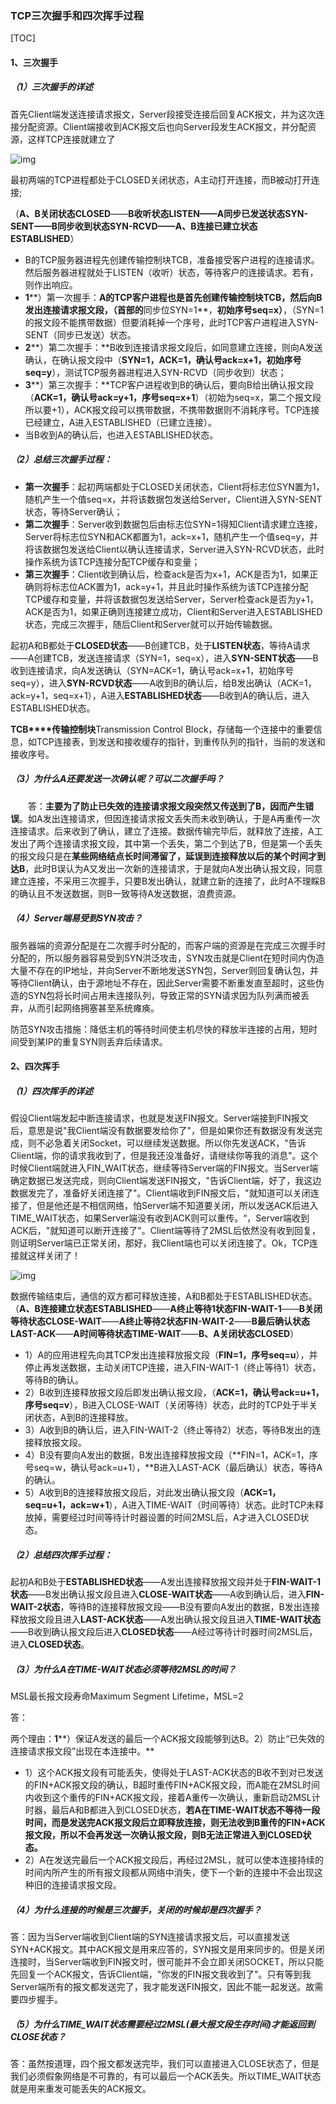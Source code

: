 ### TCP三次握手和四次挥手过程

[TOC]

#### 1、三次握手

##### （1）三次握手的详述

首先Client端发送连接请求报文，Server段接受连接后回复ACK报文，并为这次连接分配资源。Client端接收到ACK报文后也向Server段发生ACK报文，并分配资源，这样TCP连接就建立了

![img](https://images2017.cnblogs.com/blog/985821/201708/985821-20170802101806802-1497343688.png)

最初两端的TCP进程都处于CLOSED关闭状态，A主动打开连接，而B被动打开连接;

（**A、B关闭状态CLOSED**——**B收听状态LISTEN——A同步已发送状态SYN-SENT——B同步收到状态SYN-RCVD——A、B连接已建立状态ESTABLISHED**）

- B的TCP服务器进程先创建传输控制块TCB，准备接受客户进程的连接请求。然后服务器进程就处于LISTEN（收听）状态，等待客户的连接请求。若有，则作出响应。
- **1****）第一次握手：**A的TCP客户进程也是首先创建传输控制块TCB，然后向B发出连接请求报文段，（首部的**同步位SYN=1**，**初始序号seq=x）**，（SYN=1的报文段不能携带数据）但要消耗掉一个序号，此时TCP客户进程进入SYN-SENT（同步已发送）状态。
- **2****）第二次握手：**B收到连接请求报文段后，如同意建立连接，则向A发送确认，在确认报文段中（**SYN=1，ACK=1，确认号ack=x+1，初始序号seq=y**），测试TCP服务器进程进入SYN-RCVD（同步收到）状态；
- **3****）第三次握手：**TCP客户进程收到B的确认后，要向B给出确认报文段（**ACK=1，确认号ack=y+1，序号seq=x+1**）（初始为seq=x，第二个报文段所以要+1），ACK报文段可以携带数据，不携带数据则不消耗序号。TCP连接已经建立，A进入ESTABLISHED（已建立连接）。
- 当B收到A的确认后，也进入ESTABLISHED状态。

##### （2）总结三次握手过程：

- **第一次握手**：起初两端都处于CLOSED关闭状态，Client将标志位SYN置为1，随机产生一个值seq=x，并将该数据包发送给Server，Client进入SYN-SENT状态，等待Server确认；
- **第二次握手**：Server收到数据包后由标志位SYN=1得知Client请求建立连接，Server将标志位SYN和ACK都置为1，ack=x+1，随机产生一个值seq=y，并将该数据包发送给Client以确认连接请求，Server进入SYN-RCVD状态，此时操作系统为该TCP连接分配TCP缓存和变量；
- **第三次握手**：Client收到确认后，检查ack是否为x+1，ACK是否为1，如果正确则将标志位ACK置为1，ack=y+1，并且此时操作系统为该TCP连接分配TCP缓存和变量，并将该数据包发送给Server，Server检查ack是否为y+1，ACK是否为1，如果正确则连接建立成功，Client和Server进入ESTABLISHED状态，完成三次握手，随后Client和Server就可以开始传输数据。

起初A和B都处于**CLOSED状态**——B创建TCB，处于**LISTEN状态**，等待A请求——A创建TCB，发送连接请求（SYN=1，seq=x），进入**SYN-SENT状态**——B收到连接请求，向A发送确认（SYN=ACK=1，确认号ack=x+1，初始序号seq=y），进入**SYN-RCVD状态**——A收到B的确认后，给B发出确认（ACK=1，ack=y+1，seq=x+1），A进入**ESTABLISHED状态**——B收到A的确认后，进入ESTABLISHED状态。

**TCB****传输控制块**Transmission Control Block，存储每一个连接中的重要信息，如TCP连接表，到发送和接收缓存的指针，到重传队列的指针，当前的发送和接收序号。

##### （3）为什么A还要发送一次确认呢？可以二次握手吗？

　　答：**主要为了防止已失效的连接请求报文段突然又传送到了B，因而产生错误**。如A发出连接请求，但因连接请求报文丢失而未收到确认，于是A再重传一次连接请求。后来收到了确认，建立了连接。数据传输完毕后，就释放了连接，A工发出了两个连接请求报文段，其中第一个丢失，第二个到达了B，但是第一个丢失的报文段只是在**某些网络结点长时间滞留了，延误到连接释放以后的某个时间才到达B**，此时B误认为A又发出一次新的连接请求，于是就向A发出确认报文段，同意建立连接，不采用三次握手，只要B发出确认，就建立新的连接了，此时A不理睬B的确认且不发送数据，则B一致等待A发送数据，浪费资源。

#####  （4）Server端易受到SYN攻击？

服务器端的资源分配是在二次握手时分配的，而客户端的资源是在完成三次握手时分配的，所以服务器容易受到SYN洪泛攻击，SYN攻击就是Client在短时间内伪造大量不存在的IP地址，并向Server不断地发送SYN包，Server则回复确认包，并等待Client确认，由于源地址不存在，因此Server需要不断重发直至超时，这些伪造的SYN包将长时间占用未连接队列，导致正常的SYN请求因为队列满而被丢弃，从而引起网络拥塞甚至系统瘫痪。

防范SYN攻击措施：降低主机的等待时间使主机尽快的释放半连接的占用，短时间受到某IP的重复SYN则丢弃后续请求。

#### 2、四次挥手

##### （1）四次挥手的详述

​	假设Client端发起中断连接请求，也就是发送FIN报文。Server端接到FIN报文后，意思是说"我Client端没有数据要发给你了"，但是如果你还有数据没有发送完成，则不必急着关闭Socket，可以继续发送数据。所以你先发送ACK，"告诉Client端，你的请求我收到了，但是我还没准备好，请继续你等我的消息"。这个时候Client端就进入FIN_WAIT状态，继续等待Server端的FIN报文。当Server端确定数据已发送完成，则向Client端发送FIN报文，"告诉Client端，好了，我这边数据发完了，准备好关闭连接了"。Client端收到FIN报文后，"就知道可以关闭连接了，但是他还是不相信网络，怕Server端不知道要关闭，所以发送ACK后进入TIME_WAIT状态，如果Server端没有收到ACK则可以重传。“，Server端收到ACK后，"就知道可以断开连接了"。Client端等待了2MSL后依然没有收到回复，则证明Server端已正常关闭，那好，我Client端也可以关闭连接了。Ok，TCP连接就这样关闭了！



![img](https://images2017.cnblogs.com/blog/985821/201708/985821-20170802101823505-1177747613.png)

 数据传输结束后，通信的双方都可释放连接，A和B都处于ESTABLISHED状态。（**A、B连接建立状态ESTABLISHED**——**A终止等待1状态FIN-WAIT-1**——**B关闭等待状态CLOSE-WAIT**——**A终止等待2状态FIN-WAIT-2**——**B最后确认状态LAST-ACK**——**A时间等待状态TIME-WAIT**——**B、A关闭状态CLOSED**）

- 1）A的应用进程先向其TCP发出连接释放报文段（**FIN=1，序号seq=u**），并停止再发送数据，主动关闭TCP连接，进入FIN-WAIT-1（终止等待1）状态，等待B的确认。
- 2）B收到连接释放报文段后即发出确认报文段，（**ACK=1，确认号ack=u+1，序号seq=v**），B进入CLOSE-WAIT（关闭等待）状态，此时的TCP处于半关闭状态，A到B的连接释放。
- 3）A收到B的确认后，进入FIN-WAIT-2（终止等待2）状态，等待B发出的连接释放报文段。
- 4）B没有要向A发出的数据，B发出连接释放报文段（**FIN=1，ACK=1，序号seq=w，确认号ack=u+1），**B进入LAST-ACK（最后确认）状态，等待A的确认。
- 5）A收到B的连接释放报文段后，对此发出确认报文段（**ACK=1，seq=u+1，ack=w+1**），A进入TIME-WAIT（时间等待）状态。此时TCP未释放掉，需要经过时间等待计时器设置的时间2MSL后，A才进入CLOSED状态。

##### （2）总结四次挥手过程：

起初A和B处于**ESTABLISHED状态**——A发出连接释放报文段并处于**FIN-WAIT-1状态**——B发出确认报文段且进入**CLOSE-WAIT状态**——A收到确认后，进入**FIN-WAIT-2状态**，等待B的连接释放报文段——B没有要向A发出的数据，B发出连接释放报文段且进入**LAST-ACK状态**——A发出确认报文段且进入**TIME-WAIT状态**——B收到确认报文段后进入**CLOSED状态**——A经过等待计时器时间2MSL后，进入**CLOSED状态**。

##### （3）为什么A在TIME-WAIT状态必须等待2MSL的时间？

MSL最长报文段寿命Maximum Segment Lifetime，MSL=2

答：　　

两个理由：**1****）保证A发送的最后一个ACK报文段能够到达B。2）防止“已失效的连接请求报文段”出现在本连接中。**

- 1）这个ACK报文段有可能丢失，使得处于LAST-ACK状态的B收不到对已发送的FIN+ACK报文段的确认，B超时重传FIN+ACK报文段，而A能在2MSL时间内收到这个重传的FIN+ACK报文段，接着A重传一次确认，重新启动2MSL计时器，最后A和B都进入到CLOSED状态，**若A在TIME-WAIT状态不等待一段时间，而是发送完ACK报文段后立即释放连接，则无法收到B重传的FIN+ACK报文段，所以不会再发送一次确认报文段，则B无法正常进入到CLOSED状态。**
- 2）A在发送完最后一个ACK报文段后，再经过2MSL，就可以使本连接持续的时间内所产生的所有报文段都从网络中消失，使下一个新的连接中不会出现这种旧的连接请求报文段。

##### （4）为什么连接的时候是三次握手，关闭的时候却是四次握手？

答：因为当Server端收到Client端的SYN连接请求报文后，可以直接发送SYN+ACK报文。其中ACK报文是用来应答的，SYN报文是用来同步的。但是关闭连接时，当Server端收到FIN报文时，很可能并不会立即关闭SOCKET，所以只能先回复一个ACK报文，告诉Client端，"你发的FIN报文我收到了"。只有等到我Server端所有的报文都发送完了，我才能发送FIN报文，因此不能一起发送。故需要四步握手。

##### （5）为什么TIME_WAIT状态需要经过2MSL(最大报文段生存时间)才能返回到CLOSE状态？

答：虽然按道理，四个报文都发送完毕，我们可以直接进入CLOSE状态了，但是我们必须假象网络是不可靠的，有可以最后一个ACK丢失。所以TIME_WAIT状态就是用来重发可能丢失的ACK报文。

